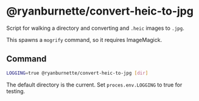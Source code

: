 # @ryanburnette/convert-heic-to-jpg

Script for walking a directory and converting and `.heic` images to `.jpg`.

This spawns a `mogrify` command, so it requires ImageMagick.

## Command

```bash
LOGGING=true @ryanburnette/convert-heic-to-jpg [dir]
```

The default directory is the current. Set `proces.env.LOGGING` to true for
testing.
